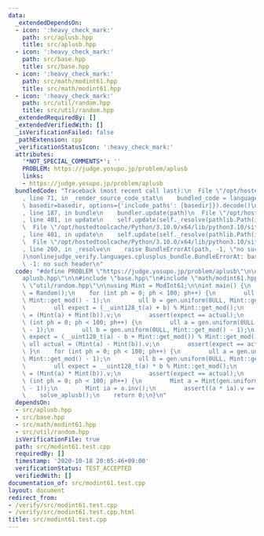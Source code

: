 ```yaml
---
data:
  _extendedDependsOn:
  - icon: ':heavy_check_mark:'
    path: src/aplusb.hpp
    title: src/aplusb.hpp
  - icon: ':heavy_check_mark:'
    path: src/base.hpp
    title: src/base.hpp
  - icon: ':heavy_check_mark:'
    path: src/math/modint61.hpp
    title: src/math/modint61.hpp
  - icon: ':heavy_check_mark:'
    path: src/util/random.hpp
    title: src/util/random.hpp
  _extendedRequiredBy: []
  _extendedVerifiedWith: []
  _isVerificationFailed: false
  _pathExtension: cpp
  _verificationStatusIcon: ':heavy_check_mark:'
  attributes:
    '*NOT_SPECIAL_COMMENTS*': ''
    PROBLEM: https://judge.yosupo.jp/problem/aplusb
    links:
    - https://judge.yosupo.jp/problem/aplusb
  bundledCode: "Traceback (most recent call last):\n  File \"/opt/hostedtoolcache/Python/3.10.0/x64/lib/python3.10/site-packages/onlinejudge_verify/documentation/build.py\"\
    , line 71, in _render_source_code_stat\n    bundled_code = language.bundle(stat.path,\
    \ basedir=basedir, options={'include_paths': [basedir]}).decode()\n  File \"/opt/hostedtoolcache/Python/3.10.0/x64/lib/python3.10/site-packages/onlinejudge_verify/languages/cplusplus.py\"\
    , line 187, in bundle\n    bundler.update(path)\n  File \"/opt/hostedtoolcache/Python/3.10.0/x64/lib/python3.10/site-packages/onlinejudge_verify/languages/cplusplus_bundle.py\"\
    , line 401, in update\n    self.update(self._resolve(pathlib.Path(included), included_from=path))\n\
    \  File \"/opt/hostedtoolcache/Python/3.10.0/x64/lib/python3.10/site-packages/onlinejudge_verify/languages/cplusplus_bundle.py\"\
    , line 401, in update\n    self.update(self._resolve(pathlib.Path(included), included_from=path))\n\
    \  File \"/opt/hostedtoolcache/Python/3.10.0/x64/lib/python3.10/site-packages/onlinejudge_verify/languages/cplusplus_bundle.py\"\
    , line 260, in _resolve\n    raise BundleErrorAt(path, -1, \"no such header\"\
    )\nonlinejudge_verify.languages.cplusplus_bundle.BundleErrorAt: base.hpp: line\
    \ -1: no such header\n"
  code: "#define PROBLEM \"https://judge.yosupo.jp/problem/aplusb\"\n\n#include \"\
    aplusb.hpp\"\n\n#include \"base.hpp\"\n#include \"math/modint61.hpp\"\n#include\
    \ \"util/random.hpp\"\n\nusing Mint = ModInt61;\n\nint main() {\n    Random gen\
    \ = Random();\n    for (int ph = 0; ph < 100; ph++) {\n        ull a = gen.uniform(0ULL,\
    \ Mint::get_mod() - 1);\n        ull b = gen.uniform(0ULL, Mint::get_mod() - 1);\n\
    \        ull expect = (__uint128_t(a) + b) % Mint::get_mod();\n        ull actual\
    \ = (Mint(a) + Mint(b)).v;\n        assert(expect == actual);\n    }\n    for\
    \ (int ph = 0; ph < 100; ph++) {\n        ull a = gen.uniform(0ULL, Mint::get_mod()\
    \ - 1);\n        ull b = gen.uniform(0ULL, Mint::get_mod() - 1);\n        ull\
    \ expect = (__uint128_t(a) - b + Mint::get_mod()) % Mint::get_mod();\n       \
    \ ull actual = (Mint(a) - Mint(b)).v;\n        assert(expect == actual);\n   \
    \ }\n    for (int ph = 0; ph < 100; ph++) {\n        ull a = gen.uniform(0ULL,\
    \ Mint::get_mod() - 1);\n        ull b = gen.uniform(0ULL, Mint::get_mod() - 1);\n\
    \        ull expect = __uint128_t(a) * b % Mint::get_mod();\n        ull actual\
    \ = (Mint(a) * Mint(b)).v;\n        assert(expect == actual);\n    }\n    for\
    \ (int ph = 0; ph < 100; ph++) {\n        Mint a = Mint(gen.uniform(0ULL, Mint::get_mod()\
    \ - 1));\n        Mint ia = a.inv();\n        assert((a * ia).v == 1);\n    }\n\
    \    solve_aplusb();\n    return 0;\n}\n"
  dependsOn:
  - src/aplusb.hpp
  - src/base.hpp
  - src/math/modint61.hpp
  - src/util/random.hpp
  isVerificationFile: true
  path: src/modint61.test.cpp
  requiredBy: []
  timestamp: '2020-10-18 20:05:46+09:00'
  verificationStatus: TEST_ACCEPTED
  verifiedWith: []
documentation_of: src/modint61.test.cpp
layout: document
redirect_from:
- /verify/src/modint61.test.cpp
- /verify/src/modint61.test.cpp.html
title: src/modint61.test.cpp
---
```

